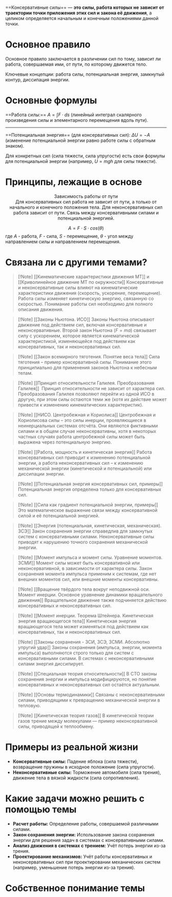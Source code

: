 
==Консервативные силы== — **это силы, работа которых не зависит от траектории точки приложения этих сил и закона её движения**, а целиком определяется начальным и конечным положениями данной точки.
# Основное правило

Основное правило заключается в различении сил по тому, зависит ли работа, совершаемая ими, от пути, по которому движется тело.

Ключевые концепции: работа силы, потенциальная энергия, замкнутый контур, диссипация энергии.
# Основные формулы

==Работа силы:== $A = \int F \cdot ds$
(линейный интеграл скалярного произведения силы и элементарного перемещения вдоль пути).

---

==Потенциальная энергия== (для консервативных сил): $\Delta U = -A$ (изменение потенциальной энергии равно работе силы с обратным знаком).

Для конкретных сил (сила тяжести, сила упругости) есть свои формулы для потенциальной энергии (например, $U = mgh$ для силы тяжести).
# Принципы, лежащие в основе

<center>Зависимость работы от пути</center>

<center>Для консервативных сил работа не зависит от пути, а только от начального и конечного положения тела. Для неконсервативных сил работа зависит от пути. Связь между консервативными силами и потенциальной энергией.</center>

$$A = F \cdot S \cdot cos(\theta)$$
где $A$ - работа, $F$ -  сила, $S$ - перемещение, $\theta$ - угол между направлением силы и направлением перемещения.
# Связана ли с другими темами?

> [!Note] [[Кинематические характеристики движения МТ]] и [[Криволинейное движение МТ по окружности]]
> Консервативные и неконсервативные силы влияют на кинематические характеристики движения (скорость, ускорение, перемещение). Работа силы изменяет кинетическую энергию, связанную со скоростью. Понимание работы сил необходимо для полного описания движения.

>[!Note] [[Законы Ньютона. ИСО]]
>Законы Ньютона описывают движение под действием сил, включая консервативные и неконсервативные. Второй закон Ньютона ($F=ma$) связывает силу с ускорением, которое является кинематической характеристикой, изменяющейся под действием как консервативных, так и неконсервативных сил.

>[!Note] [[Закон всемирного тяготения. Понятие веса тела]]
>Сила тяготения – пример консервативной силы. Понимание этого принципиально для применения законов Ньютона к небесным телам.

>[!Note] [[Принцип относительности Галилея. Преобразования Галилея]]
> Принцип относительности не зависит от характера сил. Преобразования Галилея позволяют перейти из одной ИСО в другую, при этом силы остаются теми же (хотя их действие может привести к изменению кинематических характеристик).

>[!Note] [[НИСО. Центробежная и Кориолиса]]
>Центробежная и Кориолисова силы – это силы инерции, проявляющиеся в неинерциальных системах отсчёта. Они являются фиктивными силами и в общем случае неконсервативны, хотя в некоторых частных случаях работа центробежной силы может быть выражена через потенциальную энергию.

>[!Note] [[Работа, мощность и кинетическая энергия]]
>Работа консервативных сил приводит к изменению потенциальной энергии, а работа неконсервативных сил – к изменению механической энергии (кинетической и потенциальной) или диссипации энергии.

>[!Note] [[Потенциальная энергия консервативных сил, примеры]]
>Потенциальная энергия определена только для консервативных сил.

>[!Note] [[Сила как градиент потенциальной энергии, примеры]]
>Это математическое выражение связи между консервативной силой и её потенциальной энергией.

>[!Note] [[Энергия (потенциальная, кинетическая, механическая). ЗСЭ]]
>Закон сохранения энергии справедлив для замкнутых систем с консервативными силами. Неконсервативные силы приводят к нарушению точного сохранения механической энергии.

>[!Note] [[Момент импульса и момент силы. Уравнение моментов. ЗСМИ]]
>Момент силы может быть консервативной или неконсервативной, в зависимости от характера силы. Закон сохранения момента импульса применим к системам, где нет внешних моментов сил, или внешние моменты консервативны.

>[!Note] [[Вращение твёрдого тела вокруг неподвижной оси. Момент инерции. Основное уравнение динамики вращательного движения]]
>Вращательное движение также подчиняется действию консервативных и неконсервативных сил.

>[!Note] [[Момент инерции. Теорема Штейнера. Кинетическая энергия вращающегося тела]]
>Кинетическая энергия вращающегося тела может изменяться под действием как консервативных, так и неконсервативных сил.

>[!Note] [[Законы сохранения - ЗСИ, ЗСЭ, ЗСМИ. Абсолютно упругий удар]]
>Законы сохранения (импульса, энергии, момента импульса) выполняются строго только для систем с консервативными силами. В системах с неконсервативными силами энергия диссипирует.

>[!Note] [[Специальная теория относительности]]
>В СТО законы сохранения энергии и импульса модифицируются, но понятие консервативных и неконсервативных сил остаётся актуальным.

>[!Note] [[Основы термодинамики]]
>Связаны с неконсервативными силами, приводящими к превращению механической энергии в тепловую.

>[!Note] [[Кинетическая теория газов]]
>В кинетической теории газов трение между молекулами — пример неконсервативной силы, приводящей к теплообмену.
# Примеры из реальной жизни

- **Консервативные силы:** Падение яблока (сила тяжести), возвращение пружины в исходное положение (сила упругости).
- **Неконсервативные силы:** Торможение автомобиля (сила трения), движение тела в вязкой жидкости (сила сопротивления).
# Какие задачи можно решить с помощью темы

- **Расчет работы:** Определение работы, совершаемой различными силами.
- **Закон сохранения энергии:** Использование закона сохранения энергии для решения задач в системах с консервативными силами.
- **Анализ движения в системах с трением:** Учёт потерь энергии из-за трения.
- **Проектирование механизмов:** Учёт работы консервативных и неконсервативных сил при проектировании механических систем (например, уменьшение потерь энергии из-за трения).
# Собственное понимание темы

